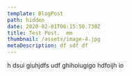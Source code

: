 ```yaml
---
template: BlogPost
path: hidden
date: 2020-02-01T06:15:50.738Z
title: Test Post.  mm
thumbnail: /assets/image-4.jpg
metaDescription: df sdf df
---
```

h dsui giuhjdfs udf ghihoiugigo hdfoijh io
